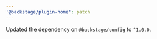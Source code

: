 ```yaml
---
'@backstage/plugin-home': patch
---
```


Updated the dependency on `@backstage/config` to `^1.0.0`.

